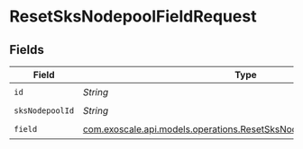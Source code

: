 # ResetSksNodepoolFieldRequest


## Fields

| Field                                                                                                                                    | Type                                                                                                                                     | Required                                                                                                                                 | Description                                                                                                                              |
| ---------------------------------------------------------------------------------------------------------------------------------------- | ---------------------------------------------------------------------------------------------------------------------------------------- | ---------------------------------------------------------------------------------------------------------------------------------------- | ---------------------------------------------------------------------------------------------------------------------------------------- |
| `id`                                                                                                                                     | *String*                                                                                                                                 | :heavy_check_mark:                                                                                                                       | N/A                                                                                                                                      |
| `sksNodepoolId`                                                                                                                          | *String*                                                                                                                                 | :heavy_check_mark:                                                                                                                       | N/A                                                                                                                                      |
| `field`                                                                                                                                  | [com.exoscale.api.models.operations.ResetSksNodepoolFieldPathParamField](../../models/operations/ResetSksNodepoolFieldPathParamField.md) | :heavy_check_mark:                                                                                                                       | N/A                                                                                                                                      |